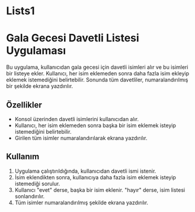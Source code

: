 # Lists1
# Gala Gecesi Davetli Listesi Uygulaması

Bu uygulama, kullanıcıdan gala gecesi için davetli isimleri alır ve bu isimleri bir listeye ekler. Kullanıcı, her isim eklemeden sonra daha fazla isim ekleyip eklemek istemediğini belirtebilir. Sonunda tüm davetliler, numaralandırılmış bir şekilde ekrana yazdırılır.

## Özellikler

- Konsol üzerinden davetli isimlerini kullanıcıdan alır.
- Kullanıcı, her isim eklemeden sonra başka bir isim eklemek isteyip istemediğini belirtebilir.
- Girilen tüm isimler numaralandırılarak ekrana yazdırılır.

## Kullanım

1. Uygulama çalıştırıldığında, kullanıcıdan davetli ismi istenir.
2. İsim eklendikten sonra, kullanıcıya daha fazla isim eklemek isteyip istemediği sorulur.
3. Kullanıcı "evet" derse, başka bir isim eklenir. "hayır" derse, isim listesi sonlandırılır.
4. Tüm isimler numaralandırılmış şekilde ekrana yazdırılır.

